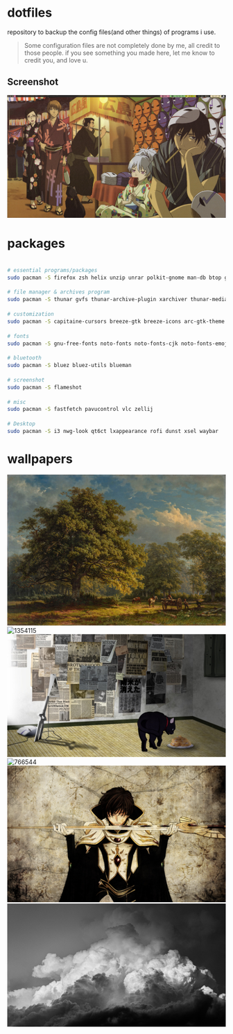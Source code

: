 # dotfiles
repository to backup the config files(and other things) of programs i use.
> Some configuration files are not completely done by me, all credit to those people. 
if you see something you made here, let me know to credit you, and love u.
## **Screenshot**
![screenshot](screenshot.png "")  

# packages
```bash

# essential programs/packages
sudo pacman -S firefox zsh helix unzip unrar polkit-gnome man-db btop gtk2 gtk3 gtk4 ffmpeg feh qt5 qt6 alacriity

# file manager & archives program
sudo pacman -S thunar gvfs thunar-archive-plugin xarchiver thunar-media-tags-plugin thunar-volman ffmpegthumbnailer tumbler

# customization
sudo pacman -S capitaine-cursors breeze-gtk breeze-icons arc-gtk-theme arc-icon-theme

# fonts
sudo pacman -S gnu-free-fonts noto-fonts noto-fonts-cjk noto-fonts-emoji noto-fonts-extra ttf-hack ttf-hack-nerd ttf-jetbrains-mono ttf-jetbrains-mono-nerd ttf-liberation 

# bluetooth
sudo pacman -S bluez bluez-utils blueman

# screenshot 
sudo pacman -S flameshot

# misc
sudo pacman -S fastfetch pavucontrol vlc zellij

# Desktop
sudo pacman -S i3 nwg-look qt6ct lxappearance rofi dunst xsel waybar
```

# wallpapers
![1341184](/wallpapers/1341184.jpeg "#1")
![1354115](/wallpapers/1354115.png "#2")
![485663](/wallpapers/485663.jpg "#3")
![766544](/wallpapers/766544.jpg "#4")
![846179](/wallpapers/846179.jpg "#5")
![wallhaven-d6o77l](/wallpapers/wallhaven-d6o77l.jpg "#6")
